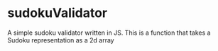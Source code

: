 # sudokuValidator
A simple sudoku validator written in JS. This is a function that takes a Sudoku representation as a 2d array
